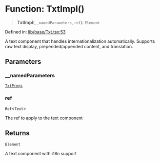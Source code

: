 # Function: TxtImpl()

> **TxtImpl**(`__namedParameters`, `ref`): `Element`

Defined in: [lib/base/Txt.tsx:53](https://github.com/aldesgroup/goaldn/blob/b43e92ae42dcd6febc9c2c8f0742ef8c669d44f6/lib/base/Txt.tsx#L53)

A text component that handles internationalization automatically.
Supports raw text display, prepended/appended content, and translation.

## Parameters

### \_\_namedParameters

[`TxtProps`](../type-aliases/TxtProps.md)

### ref

`Ref`\<`Text`\>

The ref to apply to the text component

## Returns

`Element`

A text component with i18n support
